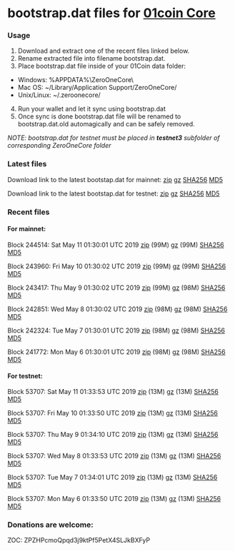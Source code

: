 # bootstrap.dat files for [01coin Core](https://01coin.io)

### Usage

1. Download and extract one of the recent files linked below.
2. Rename extracted file into filename bootstrap.dat.
3. Place bootstrap.dat file inside of your 01Coin data folder:
 - Windows: %APPDATA%\ZeroOneCore\
 - Mac OS: ~/Library/Application Support/ZeroOneCore/
 - Unix/Linux: ~/.zeroonecore/
4. Run your wallet and let it sync using bootstrap.dat
5. Once sync is done bootstrap.dat file will be renamed to bootstrap.dat.old automagically and can be safely removed.

_NOTE: bootstrap.dat for testnet must be placed in **testnet3** subfolder of corresponding ZeroOneCore folder_

### Latest files
Download link to the latest bootstap.dat for mainnet: [zip](https://files.01coin.io/mainnet/bootstrap.dat.zip) [gz](https://files.01coin.io/mainnet/bootstrap.dat.tar.gz) [SHA256](https://files.01coin.io/mainnet/sha256.txt) [MD5](https://files.01coin.io/mainnet/md5.txt)

Download link to the latest bootstap.dat for testnet: [zip](https://files.01coin.io/testnet/bootstrap.dat.zip) [gz](https://files.01coin.io/testnet/bootstrap.dat.tar.gz) [SHA256](https://files.01coin.io/testnet/sha256.txt) [MD5](https://files.01coin.io/testnet/md5.txt)

### Recent files

#### For mainnet:

Block 244514: Sat May 11 01:30:01 UTC 2019 [zip](https://files.01coin.io/mainnet/2019-05-11/bootstrap.dat.zip) (99M) [gz](https://files.01coin.io/mainnet/2019-05-11/bootstrap.dat.tar.gz) (99M) [SHA256](https://files.01coin.io/mainnet/2019-05-11/sha256.txt) [MD5](https://files.01coin.io/mainnet/2019-05-11/md5.txt)

Block 243960: Fri May 10 01:30:02 UTC 2019 [zip](https://files.01coin.io/mainnet/2019-05-10/bootstrap.dat.zip) (99M) [gz](https://files.01coin.io/mainnet/2019-05-10/bootstrap.dat.tar.gz) (99M) [SHA256](https://files.01coin.io/mainnet/2019-05-10/sha256.txt) [MD5](https://files.01coin.io/mainnet/2019-05-10/md5.txt)

Block 243417: Thu May  9 01:30:02 UTC 2019 [zip](https://files.01coin.io/mainnet/2019-05-09/bootstrap.dat.zip) (99M) [gz](https://files.01coin.io/mainnet/2019-05-09/bootstrap.dat.tar.gz) (98M) [SHA256](https://files.01coin.io/mainnet/2019-05-09/sha256.txt) [MD5](https://files.01coin.io/mainnet/2019-05-09/md5.txt)

Block 242851: Wed May  8 01:30:02 UTC 2019 [zip](https://files.01coin.io/mainnet/2019-05-08/bootstrap.dat.zip) (98M) [gz](https://files.01coin.io/mainnet/2019-05-08/bootstrap.dat.tar.gz) (98M) [SHA256](https://files.01coin.io/mainnet/2019-05-08/sha256.txt) [MD5](https://files.01coin.io/mainnet/2019-05-08/md5.txt)

Block 242324: Tue May  7 01:30:01 UTC 2019 [zip](https://files.01coin.io/mainnet/2019-05-07/bootstrap.dat.zip) (98M) [gz](https://files.01coin.io/mainnet/2019-05-07/bootstrap.dat.tar.gz) (98M) [SHA256](https://files.01coin.io/mainnet/2019-05-07/sha256.txt) [MD5](https://files.01coin.io/mainnet/2019-05-07/md5.txt)

Block 241772: Mon May  6 01:30:01 UTC 2019 [zip](https://files.01coin.io/mainnet/2019-05-06/bootstrap.dat.zip) (98M) [gz](https://files.01coin.io/mainnet/2019-05-06/bootstrap.dat.tar.gz) (98M) [SHA256](https://files.01coin.io/mainnet/2019-05-06/sha256.txt) [MD5](https://files.01coin.io/mainnet/2019-05-06/md5.txt)


#### For testnet:

Block 53707: Sat May 11 01:33:53 UTC 2019 [zip](https://files.01coin.io/testnet/2019-05-11/bootstrap.dat.zip) (13M) [gz](https://files.01coin.io/testnet/2019-05-11/bootstrap.dat.tar.gz) (13M) [SHA256](https://files.01coin.io/testnet/2019-05-11/sha256.txt) [MD5](https://files.01coin.io/testnet/2019-05-11/md5.txt)

Block 53707: Fri May 10 01:33:50 UTC 2019 [zip](https://files.01coin.io/testnet/2019-05-10/bootstrap.dat.zip) (13M) [gz](https://files.01coin.io/testnet/2019-05-10/bootstrap.dat.tar.gz) (13M) [SHA256](https://files.01coin.io/testnet/2019-05-10/sha256.txt) [MD5](https://files.01coin.io/testnet/2019-05-10/md5.txt)

Block 53707: Thu May  9 01:34:10 UTC 2019 [zip](https://files.01coin.io/testnet/2019-05-09/bootstrap.dat.zip) (13M) [gz](https://files.01coin.io/testnet/2019-05-09/bootstrap.dat.tar.gz) (13M) [SHA256](https://files.01coin.io/testnet/2019-05-09/sha256.txt) [MD5](https://files.01coin.io/testnet/2019-05-09/md5.txt)

Block 53707: Wed May  8 01:33:53 UTC 2019 [zip](https://files.01coin.io/testnet/2019-05-08/bootstrap.dat.zip) (13M) [gz](https://files.01coin.io/testnet/2019-05-08/bootstrap.dat.tar.gz) (13M) [SHA256](https://files.01coin.io/testnet/2019-05-08/sha256.txt) [MD5](https://files.01coin.io/testnet/2019-05-08/md5.txt)

Block 53707: Tue May  7 01:34:01 UTC 2019 [zip](https://files.01coin.io/testnet/2019-05-07/bootstrap.dat.zip) (13M) [gz](https://files.01coin.io/testnet/2019-05-07/bootstrap.dat.tar.gz) (13M) [SHA256](https://files.01coin.io/testnet/2019-05-07/sha256.txt) [MD5](https://files.01coin.io/testnet/2019-05-07/md5.txt)

Block 53707: Mon May  6 01:33:50 UTC 2019 [zip](https://files.01coin.io/testnet/2019-05-06/bootstrap.dat.zip) (13M) [gz](https://files.01coin.io/testnet/2019-05-06/bootstrap.dat.tar.gz) (13M) [SHA256](https://files.01coin.io/testnet/2019-05-06/sha256.txt) [MD5](https://files.01coin.io/testnet/2019-05-06/md5.txt)


### Donations are welcome:

ZOC: ZPZHPcmoQpqd3j9ktPf5PetX4SLJkBXFyP
